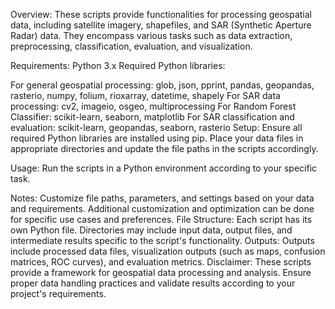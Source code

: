 Overview:
These scripts provide functionalities for processing geospatial data, including satellite imagery, shapefiles, and SAR (Synthetic Aperture Radar) data. They encompass various tasks such as data extraction, preprocessing, classification, evaluation, and visualization.

Requirements:
Python 3.x
Required Python libraries:

For general geospatial processing: glob, json, pprint, pandas, geopandas, rasterio, numpy, folium, rioxarray, datetime, shapely
For SAR data processing: cv2, imageio, osgeo, multiprocessing
For Random Forest Classifier: scikit-learn, seaborn, matplotlib
For SAR classification and evaluation: scikit-learn, geopandas, seaborn, rasterio
Setup:
Ensure all required Python libraries are installed using pip. Place your data files in appropriate directories and update the file paths in the scripts accordingly.

Usage:
Run the scripts in a Python environment according to your specific task.

Notes:
Customize file paths, parameters, and settings based on your data and requirements.
Additional customization and optimization can be done for specific use cases and preferences.
File Structure:
Each script has its own Python file.
Directories may include input data, output files, and intermediate results specific to the script's functionality.
Outputs:
Outputs include processed data files, visualization outputs (such as maps, confusion matrices, ROC curves), and evaluation metrics.
Disclaimer:
These scripts provide a framework for geospatial data processing and analysis. Ensure proper data handling practices and validate results according to your project's requirements.





